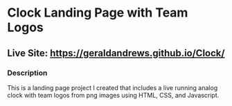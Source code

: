 # Clock Landing Page with Team Logos
## Live Site: https://geraldandrews.github.io/Clock/

### Description
This is a landing page project I created that includes a live running analog clock with team logos from png images using HTML, CSS, and Javascript.


